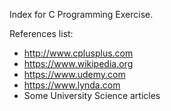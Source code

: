 Index for C Programming Exercise.

References list:
- http://www.cplusplus.com
- https://www.wikipedia.org
- https://www.udemy.com
- https://www.lynda.com
- Some University Science articles